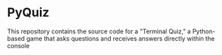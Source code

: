 # PyQuiz
This repository contains the source code for a "Terminal Quiz," a Python-based game that asks questions and receives answers directly within the console
